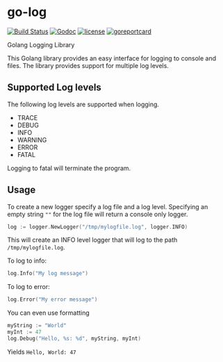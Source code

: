 # go-log
[![Build Status](https://travis-ci.org/jlgrady1/go-log.svg?branch=master)](https://travis-ci.org/jlgrady1/go-log) [![Godoc](http://img.shields.io/badge/godoc-reference-blue.svg?style=flat)](https://godoc.org/github.com/jlgrady1/go-log)  [![license](http://img.shields.io/badge/license-MIT-red.svg?style=flat)](https://raw.githubusercontent.com/jlgrady1/go-log/master/LICENSE)
[![goreportcard](https://goreportcard.com/badge/github.com/jlgrady1/go-log)](https://goreportcard.com/badge/github.com/jlgrady1/go-log)

Golang Logging Library

This Golang library provides an easy interface for logging to console and files.
The library provides support for multiple log levels.

## Supported Log levels
The following log levels are supported when logging.
* TRACE
* DEBUG
* INFO
* WARNING
* ERROR
* FATAL

Logging to fatal will terminate the program.

## Usage
To create a new logger specify a log file and a log level. Specifying an empty string `""` for the log file will return a console only logger.
```go
log := logger.NewLogger("/tmp/mylogfile.log", logger.INFO)
```
This will create an INFO level logger that will log to the path
`/tmp/mylogfile.log`.

To log to info:
```go
log.Info("My log message")
```

To log to error:
```go
log.Error("My error message")
```

You can even use formatting
```go
myString := "World"
myInt := 47
log.Debug("Hello, %s: %d", myString, myInt)
```
Yields `Hello, World: 47`
